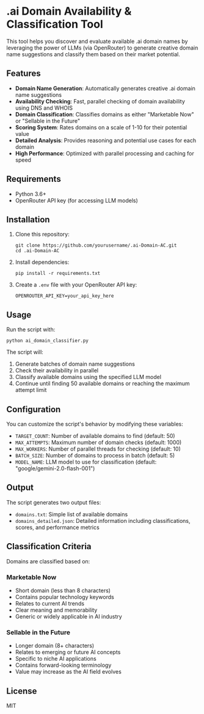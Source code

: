 # .ai Domain Availability & Classification Tool

This tool helps you discover and evaluate available .ai domain names by leveraging the power of LLMs (via OpenRouter) to generate creative domain name suggestions and classify them based on their market potential.

## Features

- **Domain Name Generation**: Automatically generates creative .ai domain name suggestions
- **Availability Checking**: Fast, parallel checking of domain availability using DNS and WHOIS
- **Domain Classification**: Classifies domains as either "Marketable Now" or "Sellable in the Future"
- **Scoring System**: Rates domains on a scale of 1-10 for their potential value
- **Detailed Analysis**: Provides reasoning and potential use cases for each domain
- **High Performance**: Optimized with parallel processing and caching for speed

## Requirements

- Python 3.6+
- OpenRouter API key (for accessing LLM models)

## Installation

1. Clone this repository:
   ```
   git clone https://github.com/yourusername/.ai-Domain-AC.git
   cd .ai-Domain-AC
   ```

2. Install dependencies:
   ```
   pip install -r requirements.txt
   ```

3. Create a `.env` file with your OpenRouter API key:
   ```
   OPENROUTER_API_KEY=your_api_key_here
   ```

## Usage

Run the script with:

```
python ai_domain_classifier.py
```

The script will:
1. Generate batches of domain name suggestions
2. Check their availability in parallel
3. Classify available domains using the specified LLM model
4. Continue until finding 50 available domains or reaching the maximum attempt limit

## Configuration

You can customize the script's behavior by modifying these variables:

- `TARGET_COUNT`: Number of available domains to find (default: 50)
- `MAX_ATTEMPTS`: Maximum number of domain checks (default: 1000)
- `MAX_WORKERS`: Number of parallel threads for checking (default: 10)
- `BATCH_SIZE`: Number of domains to process in batch (default: 5)
- `MODEL_NAME`: LLM model to use for classification (default: "google/gemini-2.0-flash-001")

## Output

The script generates two output files:
- `domains.txt`: Simple list of available domains
- `domains_detailed.json`: Detailed information including classifications, scores, and performance metrics

## Classification Criteria

Domains are classified based on:

### Marketable Now
- Short domain (less than 8 characters)
- Contains popular technology keywords
- Relates to current AI trends
- Clear meaning and memorability
- Generic or widely applicable in AI industry

### Sellable in the Future
- Longer domain (8+ characters)
- Relates to emerging or future AI concepts
- Specific to niche AI applications
- Contains forward-looking terminology
- Value may increase as the AI field evolves

## License

MIT